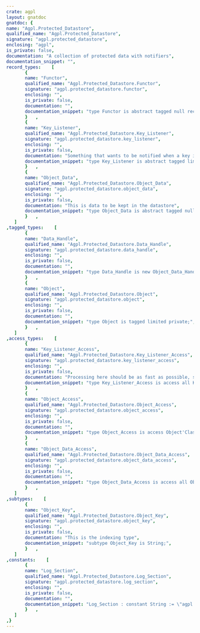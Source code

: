 ```yaml
---
crate: agpl
layout: gnatdoc
gnatdoc: {
name: "Agpl.Protected_Datastore",
qualified_name: "Agpl.Protected_Datastore",
signature: "agpl.protected_datastore",
enclosing: "agpl",
is_private: false,
documentation: "A collection of protected data with notifiers",
documentation_snippet: "",
record_types:    [
       {
       name: "Functor",
       qualified_name: "Agpl.Protected_Datastore.Functor",
       signature: "agpl.protected_datastore.functor",
       enclosing: "",
       is_private: false,
       documentation: "",
       documentation_snippet: "type Functor is abstract tagged null record;",
       }   ,
       {
       name: "Key_Listener",
       qualified_name: "Agpl.Protected_Datastore.Key_Listener",
       signature: "agpl.protected_datastore.key_listener",
       enclosing: "",
       is_private: false,
       documentation: "Something that wants to be notified when a key is stored",
       documentation_snippet: "type Key_Listener is abstract tagged limited null record;",
       }   ,
       {
       name: "Object_Data",
       qualified_name: "Agpl.Protected_Datastore.Object_Data",
       signature: "agpl.protected_datastore.object_data",
       enclosing: "",
       is_private: false,
       documentation: "This is data to be kept in the datastore",
       documentation_snippet: "type Object_Data is abstract tagged null record;",
       }   ,
   ]
,tagged_types:    [
       {
       name: "Data_Handle",
       qualified_name: "Agpl.Protected_Datastore.Data_Handle",
       signature: "agpl.protected_datastore.data_handle",
       enclosing: "",
       is_private: false,
       documentation: "",
       documentation_snippet: "type Data_Handle is new Object_Data_Handles.Object with null record;",
       }   ,
       {
       name: "Object",
       qualified_name: "Agpl.Protected_Datastore.Object",
       signature: "agpl.protected_datastore.object",
       enclosing: "",
       is_private: false,
       documentation: "",
       documentation_snippet: "type Object is tagged limited private;",
       }   ,
   ]
,access_types:    [
       {
       name: "Key_Listener_Access",
       qualified_name: "Agpl.Protected_Datastore.Key_Listener_Access",
       signature: "agpl.protected_datastore.key_listener_access",
       enclosing: "",
       is_private: false,
       documentation: "Processing here should be as fast as possible, since all chained calls\nare synchronous.\nCare is to be taken to not cause recursive calling!! This is up to the\nclients.",
       documentation_snippet: "type Key_Listener_Access is access all Key_Listener'Class;",
       }   ,
       {
       name: "Object_Access",
       qualified_name: "Agpl.Protected_Datastore.Object_Access",
       signature: "agpl.protected_datastore.object_access",
       enclosing: "",
       is_private: false,
       documentation: "",
       documentation_snippet: "type Object_Access is access Object'Class;",
       }   ,
       {
       name: "Object_Data_Access",
       qualified_name: "Agpl.Protected_Datastore.Object_Data_Access",
       signature: "agpl.protected_datastore.object_data_access",
       enclosing: "",
       is_private: false,
       documentation: "",
       documentation_snippet: "type Object_Data_Access is access all Object_Data'Class;",
       }   ,
   ]
,subtypes:    [
       {
       name: "Object_Key",
       qualified_name: "Agpl.Protected_Datastore.Object_Key",
       signature: "agpl.protected_datastore.object_key",
       enclosing: "",
       is_private: false,
       documentation: "This is the indexing type",
       documentation_snippet: "subtype Object_Key is String;",
       }   ,
   ]
,constants:    [
       {
       name: "Log_Section",
       qualified_name: "Agpl.Protected_Datastore.Log_Section",
       signature: "agpl.protected_datastore.log_section",
       enclosing: "",
       is_private: false,
       documentation: "",
       documentation_snippet: "Log_Section : constant String := \"agpl.protected_datastore\";",
       }   ,
   ]
,}
---
```

